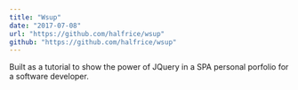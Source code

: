 ```yaml
---
title: "Wsup"
date: "2017-07-08"
url: "https://github.com/halfrice/wsup"
github: "https://github.com/halfrice/wsup"
---
```


Built as a tutorial to show the power of JQuery in a SPA personal porfolio for a software developer.
